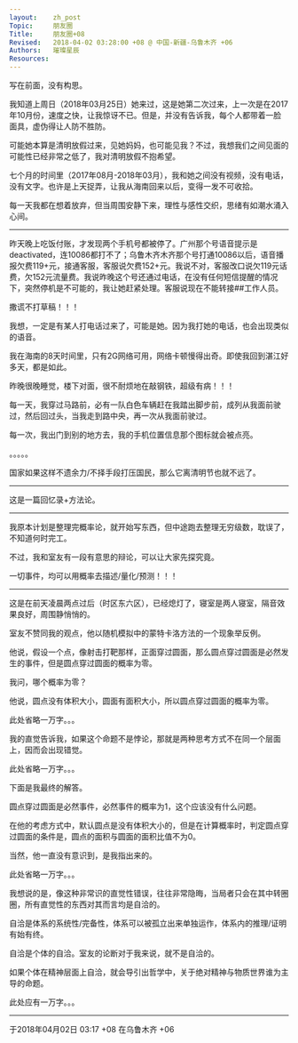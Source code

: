 ```yaml
---
layout:    zh_post
Topic:     朋友圈
Title:     朋友圈+08
Revised:   2018-04-02 03:28:00 +08 @ 中国-新疆-乌鲁木齐 +06
Authors:   璀璨星辰
Resources:
---
```


写在前面，没有构思。

我知道上周日（2018年03月25日）她来过，这是她第二次过来，上一次是在2017年10月份，速度之快，让我惊讶不已。但是，并没有告诉我，每个人都带着一脸面具，虚伪得让人防不胜防。

可能她本算是清明放假过来，见她妈妈，也可能见我？不过，我想我们之间见面的可能性已经非常之低了，我对清明放假不抱希望。

七个月的时间里（2017年08月-2018年03月），我和她之间没有视频，没有电话，没有文字。也许是上天捉弄，让我从海南回来以后，变得一发不可收拾。

每一天我都在想着放弃，但当周围安静下来，理性与感性交织，思绪有如潮水涌入心间。

----------------------------------------------------------------------------------

昨天晚上吃饭付账，才发现两个手机号都被停了。广州那个号语音提示是deactivated，连10086都打不了；乌鲁木齐木齐那个号打通10086以后，语音播报欠费119+元，接通客服，客服说欠费152+元。我说不对，客服改口说欠119元话费，欠152元流量费。我说昨晚这个号还通过电话，在没有任何短信提醒的情况下，突然停机是不可能的，我让她赶紧处理。客服说现在不能转接##工作人员。

撒谎不打草稿！！！

我想，一定是有某人打电话过来了，可能是她。因为我打她的电话，也会出现类似的语音。

我在海南的8天时间里，只有2G网络可用，网络卡顿慢得出奇。即使我回到湛江好多天，都是如此。

昨晚很晚睡觉，楼下对面，很不耐烦地在敲钢铁，超级有病！！！

每一天，我穿过马路前，必有一队白色车辆赶在我踏出脚步前，成列从我面前驶过，然后回过头，当我走到路中央，再一次从我面前驶过。

每一次，我出门到别的地方去，我的手机位置信息那个图标就会被点亮。

。。。。。

国家如果这样不遗余力/不择手段打压国民，那么它离清明节也就不远了。

----------------------------------------------------------------------------------

这是一篇回忆录+方法论。

----------------------------------------------------------------------------------

我原本计划是整理完概率论，就开始写东西，但中途跑去整理无穷级数，耽误了，不知道何时完工。

不过，我和室友有一段有意思的辩论，可以让大家先探究竟。

一切事件，均可以用概率去描述/量化/预测！！！

----------------------------------------------------------------------------------

这是在前天凌晨两点过后（时区东六区），已经熄灯了，寝室是两人寝室，隔音效果良好，周围静悄悄的。

室友不赞同我的观点，他以随机模拟中的蒙特卡洛方法的一个现象举反例。

他说，假设一个点，像射击打靶那样，正面穿过圆面，那么圆点穿过圆面是必然发生的事件，但是圆点穿过圆面的概率为零。

我问，哪个概率为零？

他说，圆点没有体积大小，圆面有面积大小，所以圆点穿过圆面的概率为零。

此处省略一万字。。。

我的直觉告诉我，如果这个命题不是悖论，那就是两种思考方式不在同一个层面上，因而会出现错觉。

此处省略一万字。。。

下面是我最终的解答。

圆点穿过圆面是必然事件，必然事件的概率为1，这个应该没有什么问题。

在他的考虑方式中，默认圆点是没有体积大小的，但是在计算概率时，判定圆点穿过圆面的条件是，圆点的面积与圆面的面积比值不为0。

当然，他一直没有意识到，是我指出来的。

此处省略一万字。。。

我想说的是，像这种非常识的直觉性错误，往往非常隐晦，当局者只会在其中转圈圈，所有直觉性的东西对其而言均是自洽的。

自洽是体系的系统性/完备性，体系可以被孤立出来单独运作，体系内的推理/证明有始有终。

自洽是个体的自洽。室友的论断对于我来说，就不是自洽的。

如果个体在精神层面上自洽，就会导引出哲学中，关于绝对精神与物质世界谁为主导的命题。

此处应有一万字。。。

----------------------------------------------------------------------------------

于2018年04月02日 03:17 +08 在乌鲁木齐 +06